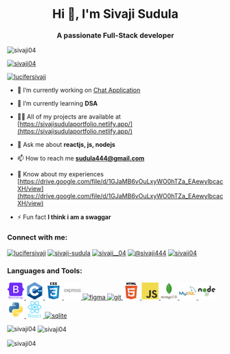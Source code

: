 <h1 align="center">Hi 👋, I'm Sivaji Sudula</h1>
<h3 align="center">A passionate Full-Stack developer</h3>

<p align="left"> <img src="https://komarev.com/ghpvc/?username=sivaji04&label=Profile%20views&color=0e75b6&style=flat" alt="sivaji04" /> </p>

<p align="left"> <a href="https://github.com/ryo-ma/github-profile-trophy"><img src="https://github-profile-trophy.vercel.app/?username=sivaji04" alt="sivaji04" /></a> </p>

<p align="left"> <a href="https://twitter.com/lucifersivaji" target="blank"><img src="https://img.shields.io/twitter/follow/lucifersivaji?logo=twitter&style=for-the-badge" alt="lucifersivaji" /></a> </p>

- 🔭 I’m currently working on [Chat Application](https://sivajiecomweb.ccbp.tech/)

- 🌱 I’m currently learning **DSA**

- 👨‍💻 All of my projects are available at [https://sivajisudulaportfolio.netlify.app/](https://sivajisudulaportfolio.netlify.app/)

- 💬 Ask me about **reactjs, js, nodejs**

- 📫 How to reach me **sudula444@gmail.com**

- 📄 Know about my experiences [https://drive.google.com/file/d/1GJaMB6vOuLxyWO0hTZa_EAewylbcacXH/view](https://drive.google.com/file/d/1GJaMB6vOuLxyWO0hTZa_EAewylbcacXH/view)

- ⚡ Fun fact **I think i am a swaggar**

<h3 align="left">Connect with me:</h3>
<p align="left">
<a href="https://twitter.com/lucifersivaji" target="blank"><img align="center" src="https://raw.githubusercontent.com/rahuldkjain/github-profile-readme-generator/master/src/images/icons/Social/twitter.svg" alt="lucifersivaji" height="30" width="40" /></a>
<a href="https://linkedin.com/in/sivaji-sudula" target="blank"><img align="center" src="https://raw.githubusercontent.com/rahuldkjain/github-profile-readme-generator/master/src/images/icons/Social/linked-in-alt.svg" alt="sivaji-sudula" height="30" width="40" /></a>
<a href="https://instagram.com/sivaji__04" target="blank"><img align="center" src="https://raw.githubusercontent.com/rahuldkjain/github-profile-readme-generator/master/src/images/icons/Social/instagram.svg" alt="sivaji__04" height="30" width="40" /></a>
<a href="https://www.youtube.com/c/@sivaji444" target="blank"><img align="center" src="https://raw.githubusercontent.com/rahuldkjain/github-profile-readme-generator/master/src/images/icons/Social/youtube.svg" alt="@sivaji444" height="30" width="40" /></a>
<a href="https://www.leetcode.com/sivaji04" target="blank"><img align="center" src="https://raw.githubusercontent.com/rahuldkjain/github-profile-readme-generator/master/src/images/icons/Social/leet-code.svg" alt="sivaji04" height="30" width="40" /></a>
</p>

<h3 align="left">Languages and Tools:</h3>
<p align="left"> <a href="https://getbootstrap.com" target="_blank" rel="noreferrer"> <img src="https://raw.githubusercontent.com/devicons/devicon/master/icons/bootstrap/bootstrap-plain-wordmark.svg" alt="bootstrap" width="40" height="40"/> </a> <a href="https://www.w3schools.com/cpp/" target="_blank" rel="noreferrer"> <img src="https://raw.githubusercontent.com/devicons/devicon/master/icons/cplusplus/cplusplus-original.svg" alt="cplusplus" width="40" height="40"/> </a> <a href="https://www.w3schools.com/css/" target="_blank" rel="noreferrer"> <img src="https://raw.githubusercontent.com/devicons/devicon/master/icons/css3/css3-original-wordmark.svg" alt="css3" width="40" height="40"/> </a> <a href="https://expressjs.com" target="_blank" rel="noreferrer"> <img src="https://raw.githubusercontent.com/devicons/devicon/master/icons/express/express-original-wordmark.svg" alt="express" width="40" height="40"/> </a> <a href="https://www.figma.com/" target="_blank" rel="noreferrer"> <img src="https://www.vectorlogo.zone/logos/figma/figma-icon.svg" alt="figma" width="40" height="40"/> </a> <a href="https://git-scm.com/" target="_blank" rel="noreferrer"> <img src="https://www.vectorlogo.zone/logos/git-scm/git-scm-icon.svg" alt="git" width="40" height="40"/> </a> <a href="https://www.w3.org/html/" target="_blank" rel="noreferrer"> <img src="https://raw.githubusercontent.com/devicons/devicon/master/icons/html5/html5-original-wordmark.svg" alt="html5" width="40" height="40"/> </a> <a href="https://developer.mozilla.org/en-US/docs/Web/JavaScript" target="_blank" rel="noreferrer"> <img src="https://raw.githubusercontent.com/devicons/devicon/master/icons/javascript/javascript-original.svg" alt="javascript" width="40" height="40"/> </a> <a href="https://www.mongodb.com/" target="_blank" rel="noreferrer"> <img src="https://raw.githubusercontent.com/devicons/devicon/master/icons/mongodb/mongodb-original-wordmark.svg" alt="mongodb" width="40" height="40"/> </a> <a href="https://www.mysql.com/" target="_blank" rel="noreferrer"> <img src="https://raw.githubusercontent.com/devicons/devicon/master/icons/mysql/mysql-original-wordmark.svg" alt="mysql" width="40" height="40"/> </a> <a href="https://nodejs.org" target="_blank" rel="noreferrer"> <img src="https://raw.githubusercontent.com/devicons/devicon/master/icons/nodejs/nodejs-original-wordmark.svg" alt="nodejs" width="40" height="40"/> </a> <a href="https://www.python.org" target="_blank" rel="noreferrer"> <img src="https://raw.githubusercontent.com/devicons/devicon/master/icons/python/python-original.svg" alt="python" width="40" height="40"/> </a> <a href="https://reactjs.org/" target="_blank" rel="noreferrer"> <img src="https://raw.githubusercontent.com/devicons/devicon/master/icons/react/react-original-wordmark.svg" alt="react" width="40" height="40"/> </a> <a href="https://www.sqlite.org/" target="_blank" rel="noreferrer"> <img src="https://www.vectorlogo.zone/logos/sqlite/sqlite-icon.svg" alt="sqlite" width="40" height="40"/> </a> </p>

<p><img align="left" src="https://github-readme-stats.vercel.app/api/top-langs?username=sivaji04&show_icons=true&locale=en&layout=compact" alt="sivaji04" /></p>

<p>&nbsp;<img align="center" src="https://github-readme-stats.vercel.app/api?username=sivaji04&show_icons=true&locale=en" alt="sivaji04" /></p>

<p><img align="center" src="https://github-readme-streak-stats.herokuapp.com/?user=sivaji04&" alt="sivaji04" /></p>

